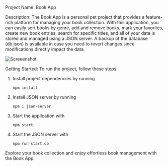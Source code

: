 Project Name: Book App

Description:
The Book App is a personal pet project that provides a feature-rich platform for managing your book collection. With this application, you can easily sort books by genre, add and remove books, mark your favorites, create new book entries, search for specific titles, and all of your data is stored and managed using a JSON server. A backup of the database (db.json) is available in case you need to revert changes since modifications directly impact the data.

![Screeenshot](https://github.com/sadikh94/book-app/tree/main/Screenshots/1.png)

Getting Started:
To run the project, follow these steps:

1. Install project dependencies by running
   
   ```
   npm install
   ```
   
2. Install JSON server by running
   
   ```
   npm i json-server
   ```
   
3. Start the application with
   
   ```
   npm start
   ```
   
4. Start the JSON server with
   
   ```
   npm run start:db
   ```

Explore your book collection and enjoy effortless book management with the Book App.

